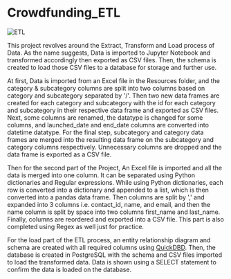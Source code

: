 # Crowdfunding_ETL

![ETL](https://miro.medium.com/v2/resize:fit:700/1*e8tYHCzBQiyEVPNKctYPRg.png)

This project revolves around the Extract, Transform and Load process of Data. As the name suggests, Data is imported to Jupyter Notebook and transformed accordingly then exported as CSV files. Then, the schema is created to load those CSV files to a database for storage and further use. 

At first, Data is imported from an Excel file in the Resources folder, and the category & subcategory columns are split into two columns based on category and subcategory separated by '/'. Then two new data frames are created for each category and subcategory with the id for each category and subcategory in their respective data frame and exported as CSV files. Next, some columns are renamed, the datatype is changed for some columns, and launched_date and end_date columns are converted into datetime datatype. For the final step, subcategory and category data frames are merged into the resulting data frame on the subcategory and category columns respectively. Unnecessary columns are dropped and the data frame is exported as a CSV file.

Then for the second part of the Project, An Excel file is imported and all the data is merged into one column. It can be separated using Python dictionaries and Regular expressions. While using Python dictionaries, each row is converted into a dictionary and appended to a list, which is then converted into a pandas data frame. Then columns are split by ',' and expanded into 3 columns i.e. contact_id, name, and email, and then the name column is split by space into two columns first_name and last_name. Finally, columns are reordered and exported into a CSV file. This part is also completed using Regex as well just for practice.

For the load part of the ETL process, an entity relationship diagram and schema are created with all required columns using [QuickDBD](https://www.quickdatabasediagrams.com/). Then, the database is created in PostgreSQL with the schema and CSV files imported to load the transformed data. Data is shown using a SELECT statement to confirm the data is loaded on the database.
